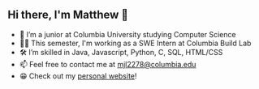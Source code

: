 ## Hi there, I'm Matthew 👋
- 🦁 I’m a junior at Columbia University studying Computer Science
- 👨‍💻 This semester, I'm working as a SWE Intern at Columbia Build Lab
- 🛠 I’m skilled in Java, Javascript, Python, C, SQL, HTML/CSS
- 📫 Feel free to contact me at [mjl2278@columbia.edu](mailto:mjl2278@columbia.edu)
- 😁 Check out my [personal website](https://bit.ly/MatthewLabasan)!

<!--
**MatthewLabasan/MatthewLabasan** is a ✨ _special_ ✨ repository because its `README.md` (this file) appears on your GitHub profile.

Here are some ideas to get you started:

- 🔭 I’m currently working on ...
- 🌱 I’m currently learning ...
- 👯 I’m looking to collaborate on ...
- 🤔 I’m looking for help with ...
- 💬 Ask me about ...
- 📫 How to reach me: ...
- 😄 Pronouns: ...
- ⚡ Fun fact: ...
-->

